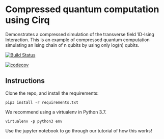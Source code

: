 # Compressed quantum computation using Cirq
Demonstrates a compressed simulation of the transverse field 1D-Ising
Interaction. This is an example of compressed quantum computation simulating
an Ising chain of n qubits by using only log(n) qubits.

[![Build Status](https://travis-ci.org/khoslaventures/quantum-compressor.svg?branch=master)](https://travis-ci.org/khoslaventures/quantum-compressor)

[![codecov](https://codecov.io/gh/khoslaventures/quantum-compressor/branch/master/graph/badge.svg)](https://codecov.io/gh/khoslaventures/quantum-compressor)

## Instructions

Clone the repo, and install the requirements:
```
pip3 install -r requirements.txt
```

We recommend using a virtualenv in Python 3.7.
```
virtualenv -p python3 env
```

Use the jupyter notebook to go through our tutorial of how this works!
